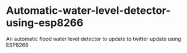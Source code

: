 # Automatic-water-level-detector-using-esp8266
An automatic flood water level detector to update to twitter update using ESP8266
